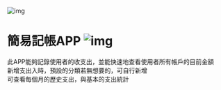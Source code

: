 ![img]( https://github.com/rabbit860321/Simple_Accounting_App/blob/master/app/src/main/res/drawable/logo.png)
# 簡易記帳APP ![img]( https://github.com/rabbit860321/Simple_Accounting_App/blob/master/app/src/main/res/mipmap-hdpi/icon.png)
此APP能夠記錄使用者的收支出，並能快速地查看使用者所有帳戶的目前金額<br>
新增支出入時，預設的分類若無想要的，可自行新增<br>
可查看每個月的歷史支出，與基本的支出統計
